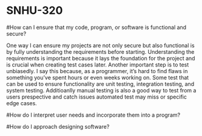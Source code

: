 # SNHU-320

#How can I ensure that my code, program, or software is functional and secure?

One way I can ensure my projects are not only secure but also functional is by fully understanding the requirements before starting. Understanding the requirements is important because it lays the foundation for the project and is crucial when creating test cases later. Another important step is to test unbiasedly. I say this because, as a programmer, it’s hard to find flaws in something you’ve spent hours or even weeks working on. Some test that can be used to ensure functionality are unit testing, integration testing, and system testing. Additioanlly manual testing is also a good way to test from a users prespective and catch issues automated test may miss or specific edge cases.

#How do I interpret user needs and incorporate them into a program?



#How do I approach designing software?
